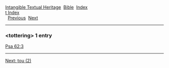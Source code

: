 [Intangible Textual Heritage](../../index)  [Bible](../index) 
[Index](index)   
[t Index](_t_)  
  [Previous](c11691)  [Next](c11693) 

------------------------------------------------------------------------

### &lt;tottering&gt; 1 entry

[Psa 62:3](../kjv/psa062.htm#003)  

------------------------------------------------------------------------

[Next: tou (2)](c11693)
